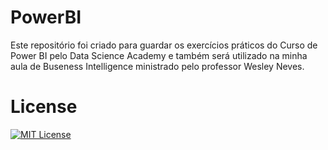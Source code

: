 # PowerBI

Este repositório foi criado para guardar os exercícios práticos do Curso de Power BI pelo Data Science Academy e também será utilizado na minha aula de Buseness Intelligence ministrado pelo professor Wesley Neves.

# License

[![MIT License](https://img.shields.io/badge/License-MIT-green.svg)](./LICENSE)
